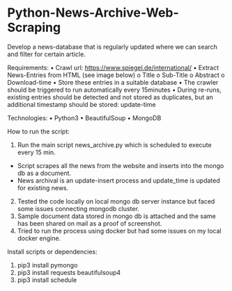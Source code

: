 # Python-News-Archive-Web-Scraping

Develop a news-database that is regularly updated where we can search and filter for certain
article.

Requirements:
• Crawl url: https://www.spiegel.de/international/
• Extract News-Entries from HTML (see image below)
o Title
o Sub-Title
o Abstract
o Download-time
• Store these entries in a suitable database
• The crawler should be triggered to run automatically every 15minutes
• During re-runs, existing entries should be detected and not stored as duplicates, but an additional
timestamp should be stored: update-time

Technologies:
• Python3
• BeautifulSoup
• MongoDB

How to run the script:
1. Run the main script news_archive.py which is scheduled to execute every 15 min.
  - Script scrapes all the news from the website and inserts into the mongo db as a document.
  - News archival is an update-insert process and update_time is updated for existing news.
2. Tested the code locally on local mongo db server instance but faced some issues connecting mongodb cluster.
3. Sample document data stored in mongo db is attached and the same has been shared on mail as a proof of screenshot.
4. Tried to run the process using docker but had some issues on my local docker engine.

Install scripts or dependencies:
1. pip3 install pymongo
2. pip3 install requests beautifulsoup4
3. pip3 install schedule
